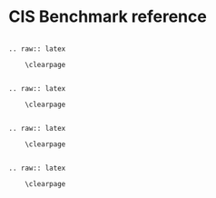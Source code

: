 # CIS Benchmark reference

```{include} ./_parts/master.md
```

```{eval-rst}
.. raw:: latex

    \clearpage
```

```{include} ./_parts/controlplane.md
```

```{eval-rst}
.. raw:: latex

    \clearpage
```

```{include} ./_parts/etcd.md
```

```{eval-rst}
.. raw:: latex

    \clearpage
```

```{include} ./_parts/node.md
```

```{eval-rst}
.. raw:: latex

    \clearpage
```

```{include} ./_parts/policies.md
```   